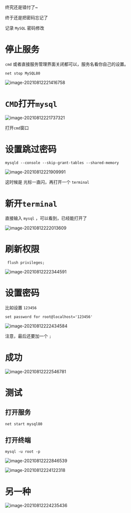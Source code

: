 终究还是错付了~

终于还是把密码忘记了



记录 `MySQL` 密码修改

# 停止服务

`cmd` 或者直接服务管理界面关闭都可以，服务名看你自己的设置。

~~~shell
net stop MySQL80
~~~

![image-20210812221416758](images/image-20210812221416758.png)

# `CMD`打开`mysql`

![image-20210812221737321](images/image-20210812221737321.png)

打开`cmd`窗口

# 设置跳过密码

~~~shell
mysqld --console --skip-grant-tables --shared-memory
~~~

![image-20210812221909991](images/image-20210812221909991.png)

这时候是 光标一直闪，再打开一个 `terminal`

# 新开`terminal`

直接输入 `mysql` ，可以看到，已经能打开了

![image-20210812222013609](images/image-20210812222013609.png)

# 刷新权限

~~~shell
 flush privileges;
~~~

![image-20210812222344591](images/image-20210812222344591.png)

# 设置密码

比如设置 `123456`

~~~shell
set password for root@localhost='123456'
~~~

![image-20210812222434584](images/image-20210812222434584.png)

注意，最后还要加一个  `;`

# 成功

![image-20210812222546781](images/image-20210812222546781.png)

# 测试

## 打开服务

~~~shell
net start mysql80
~~~

## 打开终端

~~~shell
mysql -u root -p
~~~

![image-20210812222846539](images/image-20210812222846539.png)

![image-20210812224122318](images/image-20210812224122318.png)



# 另一种

![image-20210812224235436](images/image-20210812224235436.png)